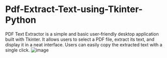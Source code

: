# Pdf-Extract-Text-using-Tkinter-Python
PDF Text Extractor is a simple and basic user-friendly desktop application built with Tkinter. It allows users to select a PDF file, extract its text, and display it in a neat interface. Users can easily copy the extracted text with a single click. 
![image](https://github.com/Afshan-Khan2105/Pdf-Extract-Text-using-Tkinter-Python/assets/96189327/9d2f7e2d-3db4-4761-9113-3d6d70ec64a9)
